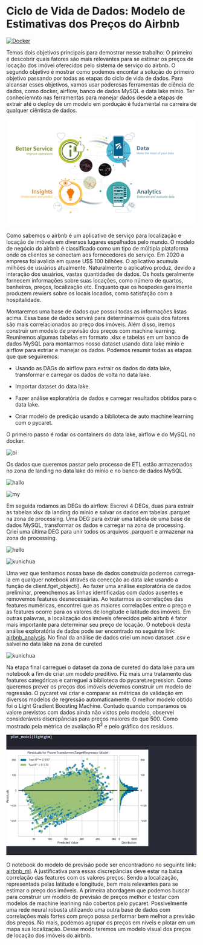 # Ciclo de Vida de Dados: Modelo de Estimativas dos Preços do Airbnb

[![Docker](https://img.shields.io/badge/docker-%230db7ed.svg?style=for-the-badge&logo=docker&logoColor=white)](https://www.docker.com/)

Temos dois objetivos principais para demostrar nesse trabalho: O primeiro é descobrir quais fatores são mais relevantes para se estimar os preços de locação dos imóvei oferecidos pelo sistema de serviço do airbnb. O segundo objetivo é mostrar como podemos encontar a solução do primeiro objetivo passando por todas as etapas do ciclo de vida de dados. Para alcansar esses objetivos, vamos usar poderosas ferramentas de ciência de dados, como docker, airflow, banco de dados MySQL e data lake minio. Ter conheciemnto nas ferramentas para manejar dados desde a etapas de extrair até o deploy de um modelo em pordução é fudamental na carreira de qualquer ciêntista de dados.

![gif](https://github.com/RondinellyMorais/-Data-Lifecycle-and-Estimate-Pricing-of-Airbnb/blob/master/imagens/gifs.gif)

Como sabemos o airbnb é um aplicativo de serviço para localização e locação de imóveis em diversos lugares espalhados pelo mundo. O modelo de negócio do airbnb é 
classificado como um tipo de múltipla plataforma onde os clientes se conectam aos fornecedores do serviço. Em 2020 a empresa foi avalida em quase U$$ 100 bilhões.
O aplicativo acumula milhões de usuários atualmente. Naturalmente o aplicativo produz, devido a interação dos usuários, vastas quantidades 
de dados. Os hosts geralmente fornecem informações sobre suas locações, como número de quartos, banheiros, preços, localização etc. Enquanto que os hospedes 
geralmente produzem rewiers sobre os locais locados, como satisfação com a hospitalidade.

Montaremos uma base de dados que possui todas as informações listas acima. Essa base de dados servirá para determinarmos quais dos fatores são mais correlacionados ao preço dos imóveis. Além disso, iremos construir um modelo de previsão dos preços com machine learning. Reuniremos algumas tabelas em formato .xlsx 
e tabelas em um banco de dados MySQL para montarmos nosso dataset usando data lake minio e airflow para extriar e manejar os dados. Podemos resumir todas as etapas 
que que seguiremos:

* Usando as DAGs do airflow para extrair os dados do data lake, transformar e carregar os dados de volta no data lake.

* Importar dataset do data lake.

* Fazer análise exploratória de dados e carregar resultados obtidos para o data lake.

* Criar modelo de predição usando a biblioteca de auto machine learning com o pycaret.

O primeiro passo é rodar os containers do data lake, airflow e do MySQL no docker.

![oi](https://github.com/RondinellyMorais/Ciclo-de-vida-de-dados-Modelo-de-estimativas-de-pre-os-do-Airbnb/blob/master/imagens/docker.png)

Os dados que queremos passar pelo processo de ETL estão armazenados no zona de landing no data lake do minio e no banco de dados MySQL

![hallo](https://github.com/RondinellyMorais/Ciclo-de-vida-de-dados-Modelo-de-estimativas-de-pre-os-do-Airbnb/blob/master/imagens/minio01.png)

![my](https://github.com/RondinellyMorais/Ciclo-de-vida-de-dados-Modelo-de-estimativas-de-pre-os-do-Airbnb/blob/master/imagens/my.png)

Em seguida rodamos as DEGs do airflow. Escrevi 4 DEGs, duas para extrair as tabelas xlsx da landing do minio e salvar os dados em tabelas .parquet na zona de 
processing. Uma DEG para extrair uma tabela de uma base de dados MySQL, transformar os dados e carregar na zona de processing. Criei uma última DEG para unir todos 
os arquivos .parquert e armazenar na zona de processing.

![hello](https://github.com/RondinellyMorais/Ciclo-de-vida-de-dados-Modelo-de-estimativas-de-pre-os-do-Airbnb/blob/master/imagens/airflow.png)

![kunichua](https://github.com/RondinellyMorais/Ciclo-de-vida-de-dados-Modelo-de-estimativas-de-pre-os-do-Airbnb/blob/master/imagens/minio02.png)

Uma vez que tenhamos nossa base de dados construída podemos carrega-la em qualquer notebook através da conecção ao data lake usando a função de client.fget_object().
Ao fazer uma análise exploratória de dados preliminar, preenchemos as linhas identificadas com dados ausentes e removemos features desnecessárias. Ao testarmos as 
correlações das features numéricas, encontrei que as maiores correlações entre o preço e as features ocorre para os valores de longitude e latitude dos imóveis. 
Em outras palavras, a localização dos imóveis oferecidos pelo airbnb é fator mais importante para determinar seu preço de locação. O notebook desta análise exploratória de dados pode ser encontrado no seguinte link: [airbnb_analysis](https://github.com/RondinellyMorais/-Data-Lifecycle-and-Estimate-Pricing-of-Airbnb/blob/master/notebooks/airbnb_analysis.ipynb). No final da análise de dados criei um novo dataset .csv e salvei no data lake na zona de cureted

![kunichua](https://github.com/RondinellyMorais/Ciclo-de-vida-de-dados-Modelo-de-estimativas-de-pre-os-do-Airbnb/blob/master/imagens/minio03.png)

Na etapa final carreguei o dataset da zona de cureted do data lake para um notebook a fim de criar um modelo preditivo. Fiz mais uma tratamento das features 
categóricas e carreguei a biblioteca do pycaret.regression. Como queremos prever os preços dos imóveis devemos construir um modelo de regressão. O pycaret 
vai criar e comparar as métricas de validação em diversos modelos de regressão automaticamente. O melhor modelo obtido foi o Light Gradient Boosting Machine. Contudo 
quando comparamos os valore previstos com dados ainda não vistos pelo modelo, observei consideráveis discrepâncias para preços maiores do que 500. Como mostrado pela 
métrica de avaliação R<sup>2</sup> e pelo gráfico dos resíduos. 

![graf](https://github.com/RondinellyMorais/-Data-Lifecycle-and-Estimate-Pricing-of-Airbnb/blob/master/imagens/graf.png)

O notebook do modelo de previsão pode ser encontradono no seguinte link: [airbnb_ml](https://github.com/RondinellyMorais/-Data-Lifecycle-and-Estimate-Pricing-of-Airbnb/blob/master/notebooks/airbnb_ml.ipynb). A justificativa para essas discrepâncias deve estar na baixa correlação das features com os valores preços. 
Sendo a localização, representada pelas latitude e longitude, bem mais relevantes para se estimar o preço dos imóveis. A primeira abordagem que podemos buscar para construir um modelo de previsão de preços melhor e testar com modelos de machine learining não cobertos pelo pycaret. Possivelmente uma rede neural robusta utilizando uma outra base de dados com correlações mais fortes com preço possa performar bem melhor a previsão dos preços. No mais, podemos agrupar os preços em níveis e plotar em um mapa sua localização. Desse modo teremos um modelo visual dos preços de locação dos imóveis do airbnb.
